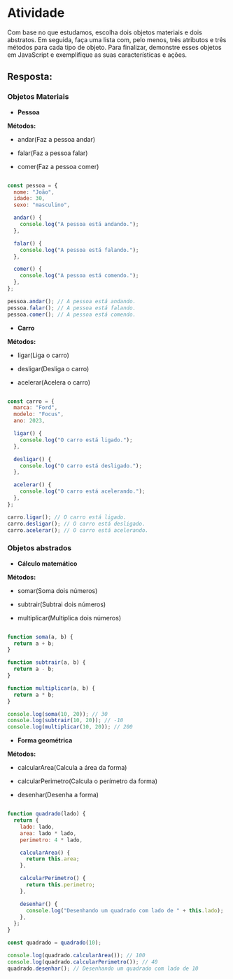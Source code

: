 # Atividade

Com base no que estudamos, escolha dois objetos materiais e dois abstratos. Em seguida, faça uma lista com, pelo menos, três
atributos e três métodos para cada tipo de objeto. Para finalizar, demonstre esses objetos em JavaScript e exemplifique as suas
características e ações.

## Resposta:

### Objetos Materiais

- **Pessoa**

**Métodos:** 

- andar(Faz a pessoa andar) 

- falar(Faz a pessoa falar) 

- comer(Faz a pessoa comer) 

``` javascript

const pessoa = {
  nome: "João",
  idade: 30,
  sexo: "masculino",

  andar() {
    console.log("A pessoa está andando.");
  },

  falar() {
    console.log("A pessoa está falando.");
  },

  comer() {
    console.log("A pessoa está comendo.");
  },
};

pessoa.andar(); // A pessoa está andando.
pessoa.falar(); // A pessoa está falando.
pessoa.comer(); // A pessoa está comendo.


``` 

- **Carro**

**Métodos:** 

- ligar(Liga o carro)

- desligar(Desliga o carro)

- acelerar(Acelera o carro)

``` javascript

const carro = {
  marca: "Ford",
  modelo: "Focus",
  ano: 2023,

  ligar() {
    console.log("O carro está ligado.");
  },

  desligar() {
    console.log("O carro está desligado.");
  },

  acelerar() {
    console.log("O carro está acelerando.");
  },
};

carro.ligar(); // O carro está ligado.
carro.desligar(); // O carro está desligado.
carro.acelerar(); // O carro está acelerando.

``` 

### Objetos abstrados

- **Cálculo matemático**

**Métodos:**

- somar(Soma dois números) 

- subtrair(Subtrai dois números) 

- multiplicar(Multiplica dois números) 

``` javascript

function soma(a, b) {
  return a + b;
}

function subtrair(a, b) {
  return a - b;
}

function multiplicar(a, b) {
  return a * b;
}

console.log(soma(10, 20)); // 30
console.log(subtrair(10, 20)); // -10
console.log(multiplicar(10, 20)); // 200

```

- **Forma geométrica**

**Métodos:**

- calcularArea(Calcula a área da forma)

- calcularPerimetro(Calcula o perímetro da forma) 

- desenhar(Desenha a forma)

``` javascript

function quadrado(lado) {
  return {
    lado: lado,
    area: lado * lado,
    perimetro: 4 * lado,

    calcularArea() {
      return this.area;
    },

    calcularPerimetro() {
      return this.perimetro;
    },

    desenhar() {
      console.log("Desenhando um quadrado com lado de " + this.lado);
    },
  };
}

const quadrado = quadrado(10);

console.log(quadrado.calcularArea()); // 100
console.log(quadrado.calcularPerimetro()); // 40
quadrado.desenhar(); // Desenhando um quadrado com lado de 10
```
